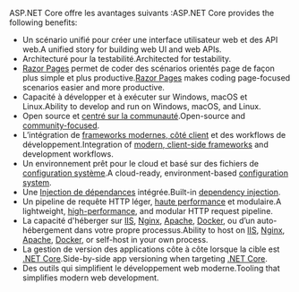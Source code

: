 <span data-ttu-id="1a6a5-101">ASP.NET Core offre les avantages suivants :</span><span class="sxs-lookup"><span data-stu-id="1a6a5-101">ASP.NET Core provides the following benefits:</span></span>

* <span data-ttu-id="1a6a5-102">Un scénario unifié pour créer une interface utilisateur web et des API web.</span><span class="sxs-lookup"><span data-stu-id="1a6a5-102">A unified story for building web UI and web APIs.</span></span>
* <span data-ttu-id="1a6a5-103">Architecturé pour la testabilité.</span><span class="sxs-lookup"><span data-stu-id="1a6a5-103">Architected for testability.</span></span>
* <span data-ttu-id="1a6a5-104">[Razor Pages](xref:razor-pages/index) permet de coder des scénarios orientés page de façon plus simple et plus productive.</span><span class="sxs-lookup"><span data-stu-id="1a6a5-104">[Razor Pages](xref:razor-pages/index) makes coding page-focused scenarios easier and more productive.</span></span>
* <span data-ttu-id="1a6a5-105">Capacité à développer et à exécuter sur Windows, macOS et Linux.</span><span class="sxs-lookup"><span data-stu-id="1a6a5-105">Ability to develop and run on Windows, macOS, and Linux.</span></span>
* <span data-ttu-id="1a6a5-106">Open source et [centré sur la communauté](https://live.asp.net/).</span><span class="sxs-lookup"><span data-stu-id="1a6a5-106">Open-source and [community-focused](https://live.asp.net/).</span></span>
* <span data-ttu-id="1a6a5-107">L’intégration de [frameworks modernes, côté client](xref:client-side/index) et des workflows de développement.</span><span class="sxs-lookup"><span data-stu-id="1a6a5-107">Integration of [modern, client-side frameworks](xref:client-side/index) and development workflows.</span></span>
* <span data-ttu-id="1a6a5-108">Un environnement prêt pour le cloud et basé sur des fichiers de [configuration système](xref:fundamentals/configuration/index).</span><span class="sxs-lookup"><span data-stu-id="1a6a5-108">A cloud-ready, environment-based [configuration system](xref:fundamentals/configuration/index).</span></span>
* <span data-ttu-id="1a6a5-109">Une [Injection de dépendances](xref:fundamentals/dependency-injection) intégrée.</span><span class="sxs-lookup"><span data-stu-id="1a6a5-109">Built-in [dependency injection](xref:fundamentals/dependency-injection).</span></span>
* <span data-ttu-id="1a6a5-110">Un pipeline de requête HTTP léger, [haute performance](https://github.com/aspnet/benchmarks) et modulaire.</span><span class="sxs-lookup"><span data-stu-id="1a6a5-110">A lightweight, [high-performance](https://github.com/aspnet/benchmarks), and modular HTTP request pipeline.</span></span>
* <span data-ttu-id="1a6a5-111">La capacité d'héberger sur [IIS](xref:host-and-deploy/iis/index), [Nginx](xref:host-and-deploy/linux-nginx), [Apache](xref:host-and-deploy/linux-apache), [Docker](xref:host-and-deploy/docker/index), ou d’un auto-hébergement dans votre propre processus.</span><span class="sxs-lookup"><span data-stu-id="1a6a5-111">Ability to host on [IIS](xref:host-and-deploy/iis/index), [Nginx](xref:host-and-deploy/linux-nginx), [Apache](xref:host-and-deploy/linux-apache), [Docker](xref:host-and-deploy/docker/index), or self-host in your own process.</span></span>
* <span data-ttu-id="1a6a5-112">La gestion de version des applications côte à côte lorsque la cible est [.NET Core](/dotnet/articles/standard/choosing-core-framework-server).</span><span class="sxs-lookup"><span data-stu-id="1a6a5-112">Side-by-side app versioning when targeting [.NET Core](/dotnet/articles/standard/choosing-core-framework-server).</span></span>
* <span data-ttu-id="1a6a5-113">Des outils qui simplifient le développement web moderne.</span><span class="sxs-lookup"><span data-stu-id="1a6a5-113">Tooling that simplifies modern web development.</span></span>
